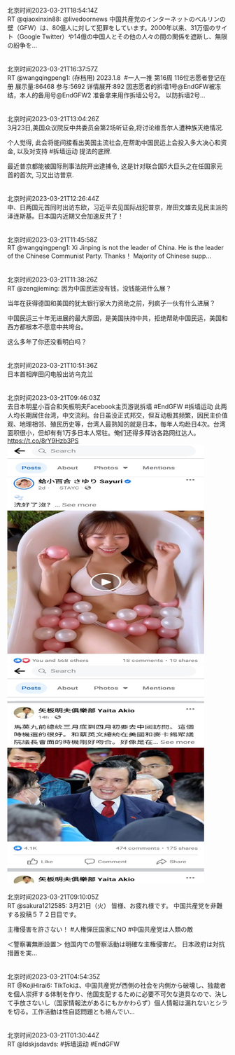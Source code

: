 北京时间2023-03-21T18:54:14Z<br>RT @qiaoxinxin88: @livedoornews 中国共産党のインターネットのベルリンの壁（GFW）は、80億人に対して犯罪をしています。2000年以来、31万個のサイト（Google Twitter）や14億の中国人とその他の人々の間の関係を遮断し、無限の紛争を…<br><br><br>北京时间2023-03-21T16:37:57Z<br>RT @wangqingpeng1: (存档用)
2023.1.8  #一人一推 第16周 116位志愿者登记在册
展示量:86468
参与:5692
详情展开:892
因志愿者的拆墙1号@EndGFW被冻结，本人的备用号@EndGFW2 准备拿来用作拆墙公号2。
以防拆墙2号…<br><br><br>北京时间2023-03-21T13:04:26Z<br>3月23日,美国众议院反中共委员会第2场听证会,将讨论维吾尔人遭种族灭绝情况.

个人觉得, 此会将能间接看出美国主流社会,在帮助中国民运上会投入多大决心和资金, 以及对支持 #拆墙运动 提法的底牌.

最近普京都能被国际刑事法院开出逮捕令, 这是针对联合国5大巨头之在任国家元首的首次, 习又出访普京.<br><br><br>北京时间2023-03-21T12:26:44Z<br>中、日两国元首同时出访东欧，习近平去见国际战犯普京，岸田文雄去见民主派的泽连斯基。日本国内近期又会加速反共了！<br><br><br>北京时间2023-03-21T11:45:58Z<br>RT @wangqingpeng1: Xi Jinping is not the leader of China.
He is the leader of the Chinese Communist Party. Thanks！
Majority of Chinese supp…<br><br><br>北京时间2023-03-21T11:38:26Z<br>RT @zengjieming: 因为中国民运没有钱，没钱能进什么展？

当年在获得德国和美国的犹太银行家大力资助之前，列疯子一伙有什么进展？

中国民运三十年无进展的最大原因，是美国扶持中共，拒绝帮助中国民运，美国和西方都根本不愿意中共垮台。

这么多年了你还没看明白吗？<br><br><br>北京时间2023-03-21T10:51:36Z<br>日本首相岸田闪电般出访乌克兰<br><br><br>北京时间2023-03-21T09:46:03Z<br>去日本明星小百合和矢板明夫Facebook主页游说拆墙
#EndGFW #拆墙运动 
此两人均长期居住台湾，中文流利。台日虽没正式邦交，但互动极其频繁，因民主价值观、地理相邻、殖民历史等，台湾人最熟知的就是日本，每年人均赴日4次。台湾面积很小，但却有有1万多日本人常驻。俺们还得多拜访各路网红达人。 https://t.co/8rY9Hzb3PS<br><img src='/temp/image/2023/w-Month-3/1637993945132322817_0.jpg' width='450' height='500'><img src='/temp/image/2023/w-Month-3/1637993945132322817_1.jpg' width='450' height='500'><br><br>北京时间2023-03-21T09:10:05Z<br>RT @sakura1212585: 3月21日（火）
皆様、お疲れ様です。
中国共産党を非難する投稿５７２日目です。

主権侵害を許さない！
#人権弾圧国家にNO 
#中国共産党は人類の敵 

＜警察署無断設置＞
他国内での警察活動は明確な主権侵害だ。
日本政府は対抗措置を実…<br><br><br>北京时间2023-03-21T04:54:35Z<br>RT @KojiHirai6: TikTokは、中国共産党が西側の社会を内側から破壊し、独裁者を個人崇拝する体制を作り、他国支配するために必要不可欠な道具なので、決して手放さないし（国家情報法があるにもかかわらず）個人情報は漏れないとシラを切る。工作活動は性自認問題とも絡んでい…<br><br><br>北京时间2023-03-21T01:30:44Z<br>RT @ldskjsdavds: #拆墙运动 #EndGFW<br><br><br>